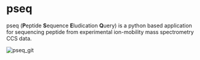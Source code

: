# pseq
pseq (**P**eptide **S**equence **E**ludication **Q**uery) is a python based application for sequencing peptide from experimental ion-mobility mass spectrometry CCS data. 

![pseq_git](https://github.com/user-attachments/assets/93381ade-0a30-486b-8253-497d0c83a8be)
